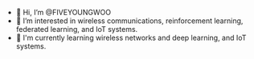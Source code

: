 - 👋 Hi, I’m @FIVEYOUNGWOO
- 👀 I’m interested in wireless communications, reinforcement learning, federated learning, and IoT systems.
- 🌱 I'm currently learning wireless networks and deep learning, and IoT systems.

<!---
FIVEYOUNGWOO/FIVEYOUNGWOO is a ✨ special ✨ repository because its `README.md` (this file) appears on your GitHub profile.
You can click the Preview link to take a look at your changes.
--->
